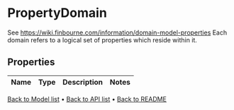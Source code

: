 # PropertyDomain

See https://wiki.finbourne.com/information/domain-model-properties                Each domain refers to a logical set of properties which reside within it.

## Properties
Name | Type | Description | Notes
------------ | ------------- | ------------- | -------------

[Back to Model list](../README.md#documentation-for-models) &#8226; [Back to API list](../README.md#documentation-for-api-endpoints) &#8226; [Back to README](../README.md)



